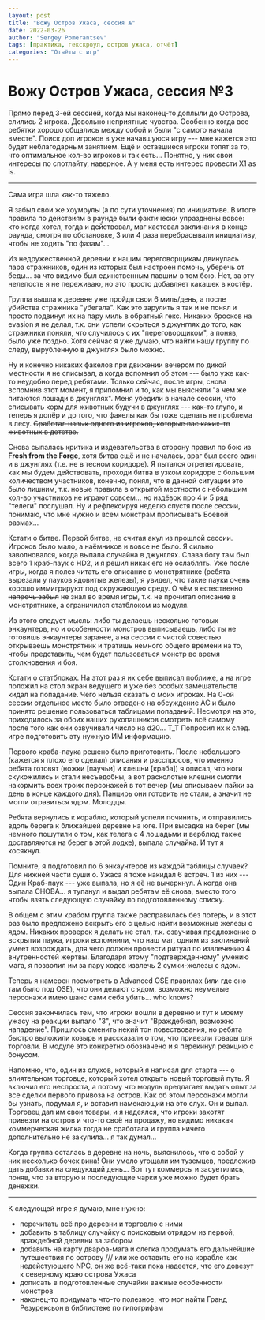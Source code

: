 ```yaml
---
layout: post
title: "Вожу Остров Ужаса, сессия №"
date: 2022-03-26
author: "Sergey Pomerantsev"
tags: [практика, гекскроул, остров ужаса, отчёт]
categories: "Отчёты с игр"
---
```


# Вожу Остров Ужаса, сессия №3

Прямо перед 3-ей сессией, когда мы наконец-то доплыли до Острова, слились 2 игрока. Довольно неприятные чувства. Особенно когда все ребятки хорошо общались между собой и были "с самого начала вместе". Поиск доп игроков в уже начавшуюся игру --- мне кажется это будет неблагодарным занятием. Ещё и оставшиеся игроки топят за то, что оптимальное кол-во игроков и так есть... Понятно, у них свои интересы по спотлайту, наверное. А у меня есть интерес провести X1 as is.

---

Сама игра шла как-то тяжело.

Я забыл свои же хоумрулы (а по сути уточнения) по инициативе. В итоге правила по действиям в раунде были фактически упразднены вовсе: кто когда хотел, тогда и действовал, маг кастовал заклинания в конце раунда, смотря по обстановке, 3 или 4 раза перебрасывали инициативу, чтобы не ходить "по фазам"...

Из недружественной деревни к нашим переговорщикам двинулась пара стражников, один из которых был настроен помочь, уберечь от беды... за что видимо был единственным павшим в том бою. Нет, за эту нелепость я не переживаю, но это просто добавляет какашек в костёр.

Группа вышла к деревне уже пройдя свои 6 миль/день, а после убийства стражника "убегала". Как это зарулить я так и не понял и просто подвинул их на пару миль в обратный гекс. Никаких бросков на evasion я не делал, т.к. они успели скрыться в джунглях до того, как стражники поняли, что случилось с их "переговорщиком", а поняв, было уже поздно. Хотя сейчас я уже думаю, что найти нашу группу по следу, вырубленную в джунглях было можно.

Ну и конечно никаких факелов при движении вечером по дикой местности я не списывал, а когда вспомнил об этом --- было уже как-то неудобно перед ребятами. Только сейчас, после игры, снова вспомнив этот момент, я припомнил и то, как мы выясняли "а чем же питаются лошади в джунглях". Меня убедили в начале сессии, что списывать корм для животных будучи в джунглях --- как-то глупо, и теперь я допёр и до того, что факелы как бы тоже сделать не проблема в лесу. ~~Сработал навык одного из игроков, которые пас каких-то животных в детстве.~~

Снова сыпалась критика и издевательства в сторону правил по бою из **Fresh from the Forge**, хотя битва ещё и не началась, враг был всего один и в джунглях (т.е. не в тесном коридоре). Я пытался отрепетировать, как мы будем действовать, проходи битва в узком коридоре с большим количеством участников, конечно, понял, что в данной ситуации это было лишним, т.к. новые правила в открытой местности с небольшим кол-во участников не играют совсем... но издёвок про 4 и 5 ряд "телеги" послушал. Ну и рефлексируя неделю спустя после сессии, понимаю, что мне нужно и всем монстрам прописывать Боевой размах...

Кстати о битве. Первой битве, не считая акул из прошлой сессии. Игроков было мало, а наёмников и вовсе не было. Я сильно заволновался, когда выпала случайна в джунглях. Слава богу там был всего 1 краб-паук с HD2, и я решил никак его не ослаблять. Уже после игры, когда я полез читать его описание в монстрятнике (ребята вырезали у пауков ядовитые железы), я увидел, что такие пауки очень хорошо иммигрируют под окружающую среду. О чём я естественно ~~напрочь забыл~~ не знал во время игры, т.к. не прочитал описание в монстрятнике, а ограничился статблоком из модуля.

Из этого следует мысль: либо ты делаешь несколько готовых энкаунтерв, но и особенности монстров выписываешь, либо ты не готовишь энкаунтеры заранее, а на сессии с чистой совестью открываешь монстрятник и тратишь немного общего времени на то, чтобы представить, чем будет пользоваться монстр во время столкновения и боя.

Кстати о статблоках. На этот раз я их себе выписал поближе, а на игре положил на стол экран ведущего и уже без особых замешательств кидал на попадание. Чего нельзя сказать о моих игроках. На 0-ой сессии отдельное место было отведено на обсуждение AC и было принято решение пользоваться таблицами попаданий. Несмотря на это, приходилось за обоих наших рукопашников смотреть всё самому после того как они озвучивали число на d20... T_T Попросил их к след. игре подготовить эту нужную ИМ информацию.

Первого краба-паука решено было приготовить. После небольшого (кажется я плохо его сделал) описания и расспросов, что именно ребята готовят (ножки [паучьи] и клешни [краба]) я описал, что ноги скукожились и стали несъедобны, а вот расколотые клешни смогли накормить всех троих персонажей в тот вечер (мы списываем пайки за день в конце каждого дня). Панцирь они готовить не стали, а значит не могли отравиться ядом. Молодцы.

Ребята вернулись к кораблю, который успели починить, и отправились вдоль берега к ближайшей деревне на юге. При высадке на берег (мы немного пошутили о том, как телега с 4 лошадьми и верблюд также доставляются на берег в этой лодке), выпала случайка. И тут я косякнул. 

Помните, я подготовил по 6 энкаунтеров из каждой таблицы случаек? Для нижней части суши о. Ужаса я тоже накидал 6 встреч. 1 из них --- Один Краб-паук --- уже выпала, но я её не вычеркнул. А когда она выпала СНОВА... я тупанул и выдал ребятам её снова, вместо того чтобы взять следующую случайку по подготовленному списку.

В общем с этим крабом группа также расправилась без потерь, и в этот раз было предложено вскрыть его с целью найти возможные железы с ядом. Никаких проверок я делать не стал, т.к. озвучивая предложение о вскрытии паука, игроки вспомнили, что наш маг, одним из заклинаний умеет возрождать, для чего должен провести ритуал по извлечению 4 внутренностей жертвы. Благодаря этому "подтвержденному" умению мага, я позволил им за пару ходов извлечь 2 сумки-железы с ядом.

Теперь я намерен посмотреть в Advanced OSE правилах (или где оно там было под OSE), что они делают с ядом, возможно неумелые персонажи имею шанс сами себя убить... who knows?

Сессия закончилась тем, что игроки вошли в деревню и тут к моему  ужасу на реакции выпало "3", что значит "Враждебная, возможно нападение". Пришлось сменить некий тон повествования, но ребята быстро выложили козырь и рассказали о том, что привезли товары для торговли. В модуле это конкретно обозначено и я перекинул реакцию с бонусом.

Напомню, что, один из слухов, который я написал для старта --- о влиятельном торговце, который хотел открыть новый торговый путь. Я включил его неспроста, а потому что модуль предлагает выдать опыт за все сделки первого привоза на остров. Как об этом персонажи могли бы узнать, подумал я, и вставил намекающий на это слух. Он и выпал. Торговец дал им свои товары, и я надеялся, что игроки захотят привезти на остров и что-то своё на продажу, но видимо никакая коммерческая жилка тогда не сработала и группа  ничего дополнительно не закупила... я так думал...

Когда группа осталась в деревне на ночь, выяснилось, что с собой у них несколько бочек вина! Они умело угощали им туземцев, предложив дать добавки на следующий день... Вот тут коммерсы и засуетились, поняв, что за вторую и последующие чарки уже можно будет брать денежки.

---

К следующей игре я думаю, мне нужно:

- перечитать всё про деревни и торговлю с ними
- добавить в таблицу случайку с поисковым отрядом из первой, враждебной деревни за забором
- добавить на карту дварфа-мага и слегка продумать его дальнейшие путешествия по острову /// или же оставить его на корабле как недейстующего NPC, он же всё-таки пока надеется, что его довезут к северному краю острова Ужаса
- дописать в подготовленные случайки важные особенности монстров
- наконец-то придумать что-то полезное, что мог найти Гранд Резурексьон в библиотеке по гипогрифам
